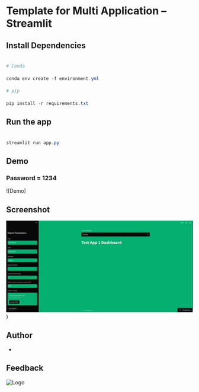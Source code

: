 
# Template for Multi Application – Streamlit



## Install Dependencies
```Powershell

# Conda

conda env create -f environment.yml

# pip

pip install -r requirements.txt

```

## Run the app
```Powershell

streamlit run app.py

```

## Demo
### Password = 1234
![Demo]

## Screenshot

![Dashboard Screenshot](images/appscreenshot.png))


## Author

- 




## Feedback




![Logo]()
